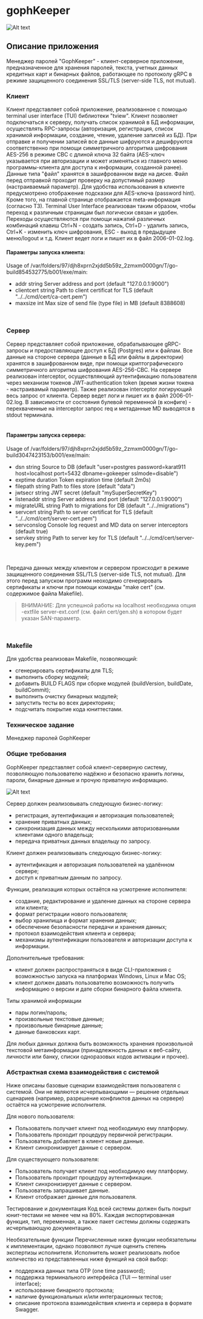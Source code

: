 # gophKeeper
![Alt text](gophKeeperClient.png)

## Описание приложения
Менеджер паролей "GophKeeper" - клиент-серверное приложение, предназначенное для хранения паролей, текста, учетных данных кредитных карт и бинарных файлов, работающее по протоколу gRPC в режиме защищенного соединения SSL/TLS (server-side TLS, not mutual).
<br>

### Клиент 
Клиент представляет собой приложение, реализованное с помощью terminal user interface (TUI) библиотеки "tview". Клиент позволяет подключаться к серверу, получать список хранимой в БД информации, осуществлять RPC-запросы (авторизация, регистрация, список хранимой информации, создание, чтение, удаление записей из БД). При отправке и получении записей все данные шифруются и дешифруются соответственно при помощи симметричного алгоритма шифрования AES-256 в режиме CBC с длиной ключа 32 байта (AES-ключ указывается при авторизации и может изменяться из главного меню программы-клиента для доступа к информации, созданной ранее). Данные типа "файл" хранятся в зашифрованном виде на диске. Файл перед отправкой проходит проверку на допустимый размер (настраиваемый параметр). Для удобства использования в клиенте предусмотрено отображение подсказки для AES-ключа (password hint). Кроме того, на главной странице отображается meta-информация (согласно ТЗ). Terminal User Interface реализован таким образом, чтобы переход к различным страницам был логически связан и удобен. Переходы осуществляются при помощи нажатий различных комбинаций клавиш Ctrl+N - создать запись, Ctrl+D - удалить запись, Ctrl+K - изменить ключ шифрования, ESC - выход в предыдущее меню/logout и т.д. Клиент ведет логи и пишет их в файл 2006-01-02.log.
<br>

#### Параметры запуска клиента:
Usage of /var/folders/97/djh8xprn2xjdd5b59z_2zmxm0000gn/T/go-build854532775/b001/exe/main:
  - addr string
        Server address and port (default "127.0.0.1:9000")
  - clientcert string
        Path to client certificat for TLS (default "../../cmd/cert/ca-cert.pem")
  - maxsize int
        Max size of send file (type file) in MB (default 8388608)
<br>

### Сервер
Сервер представляет собой приложение, обрабатывающее gRPC-запросы и предоставляющее доступ к БД (Postgres) или к файлам. Все данные на стороне сервера (данные в БД или файлы в директории) хранятся в зашифрованном виде, при помощи криптографического симметричного алгоритма шифрования AES-256-CBC. На сервере реализован interceptor, осуществляющий аутентификацию пользователя через механизм токенов JWT-authentication token (время жизни токена - настраивамый параметр). Также реализован interceptor логирующий весь запрос от клиента. Сервер ведет логи и пишет их в файл 2006-01-02.log. В зависимости от состояния булевой переменной (в конфиге) - перехваченные на interceptor запрос req и метаданные MD выводятся в stdout терминала.   
<br>

#### Параметры запуска сервера:
Usage of /var/folders/97/djh8xprn2xjdd5b59z_2zmxm0000gn/T/go-build3047423153/b001/exe/main:
  - dsn string
        Source to DB (default "user=postgres password=karat911 host=localhost port=5432 dbname=gokeeper sslmode=disable")
  - exptime duration
        Token expiration time (default 2m0s)
  - filepath string
        Path to files store (default "data")
  - jwtsecr string
        JWT secret (default "mySuperSecretKey")
  - listenaddr string
        Server address and port (default "127.0.0.1:9000")
  - migrateURL string
        Path to migrations for DB (default "../../migrations")
  - servcert string
        Path to server certificat for TLS (default "../../cmd/cert/server-cert.pem")
  - servconslog
        Console log request and MD data on server interceptors (default true)
  - servkey string
        Path to server key for TLS (default "../../cmd/cert/server-key.pem")
<br>

Передача данных между клиентом и сервером происходит в режиме защищенного соединения SSL/TLS (server-side TLS, not mutual). Для этого перед запуском программ неоходимо сгенерировать сертификаты и ключи при помощи команды "make cert" (см. содержимое файла Makefile). 
> ВНИМАНИЕ: Для успешной работы на localhost необходима опция -extfile server-ext.conf (см. файл cert/gen.sh) в котором будет указан SAN-параметр.
<br>

### Makefile
Для удобства реализован Makefile, позволяющий:
- сгенерировать сертификаты для TLS;
- выполнить сборку модулей;
- добавить BUILD FLAGS при сборке модулей (buildVersion, buildDate, buildCommit);
- выполнить очистку бинарных модулей;
- запустить тесты во всех директориях;
- подсчитать покрытие кода юниттестами.


### Техническое задание
Менеджер паролей GophKeeper

### Общие требования
GophKeeper представляет собой клиент-серверную систему, позволяющую пользователю надёжно и безопасно хранить логины, пароли, бинарные данные и прочую приватную информацию.

![Alt text](gophkeeper_2x_1650456239.png)

Сервер должен реализовывать следующую бизнес-логику:
- регистрация, аутентификация и авторизация пользователей;
- хранение приватных данных;
- синхронизация данных между несколькими авторизованными клиентами одного владельца;
- передача приватных данных владельцу по запросу.

Клиент должен реализовывать следующую бизнес-логику:
- аутентификация и авторизация пользователей на удалённом сервере;
- доступ к приватным данным по запросу.

Функции, реализация которых остаётся на усмотрение исполнителя:
- создание, редактирование и удаление данных на стороне сервера или клиента;
- формат регистрации нового пользователя;
- выбор хранилища и формат хранения данных;
- обеспечение безопасности передачи и хранения данных;
- протокол взаимодействия клиента и сервера;
- механизмы аутентификации пользователя и авторизации доступа к информации.

Дополнительные требования:
- клиент должен распространяться в виде CLI-приложения с возможностью запуска на платформах Windows, Linux и Mac OS;
- клиент должен давать пользователю возможность получить информацию о версии и дате сборки бинарного файла клиента.

Типы хранимой информации
- пары логин/пароль;
- произвольные текстовые данные;
- произвольные бинарные данные;
- данные банковских карт.

Для любых данных должна быть возможность хранения произвольной текстовой метаинформации (принадлежность данных к веб-сайту, личности или банку, списки одноразовых кодов активации и прочее).


### Абстрактная схема взаимодействия с системой

Ниже описаны базовые сценарии взаимодействия пользователя с системой. Они не являются исчерпывающими — решение отдельных сценариев (например, разрешение конфликтов данных на сервере) остаётся на усмотрение исполнителя.

Для нового пользователя:
- Пользователь получает клиент под необходимую ему платформу.
- Пользователь проходит процедуру первичной регистрации.
- Пользователь добавляет в клиент новые данные.
- Клиент синхронизирует данные с сервером.

Для существующего пользователя:
- Пользователь получает клиент под необходимую ему платформу.
- Пользователь проходит процедуру аутентификации.
- Клиент синхронизирует данные с сервером.
- Пользователь запрашивает данные.
- Клиент отображает данные для пользователя.

Тестирование и документация
Код всей системы должен быть покрыт юнит-тестами не менее чем на 80%. Каждая экспортированная функция, тип, переменная, а также пакет системы должны содержать исчерпывающую документацию.

Необязательные функции
Перечисленные ниже функции необязательны к имплементации, однако позволяют лучше оценить степень экспертизы исполнителя. Исполнитель может реализовать любое количество из представленных ниже функций на свой выбор:
- поддержка данных типа OTP (one time password);
- поддержка терминального интерфейса (TUI — terminal user interface);
- использование бинарного протокола;
- наличие функциональных и/или интеграционных тестов;
- описание протокола взаимодействия клиента и сервера в формате Swagger.